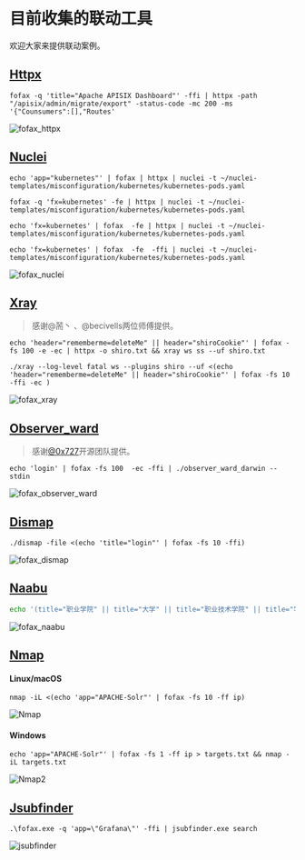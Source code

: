 # 目前收集的联动工具

欢迎大家来提供联动案例。

## [Httpx](https://github.com/projectdiscovery/httpx)

```shell
fofax -q 'title="Apache APISIX Dashboard"' -ffi | httpx -path "/apisix/admin/migrate/export" -status-code -mc 200 -ms '{"Counsumers":[],"Routes'
```

![fofax_httpx](../.vuepress/public/fofax&httpx.png)

## [Nuclei](https://github.com/projectdiscovery/nuclei)

```shell
echo 'app="kubernetes"' | fofax | httpx | nuclei -t ~/nuclei-templates/misconfiguration/kubernetes/kubernetes-pods.yaml
```

```shell
fofax -q 'fx=kubernetes' -fe | httpx | nuclei -t ~/nuclei-templates/misconfiguration/kubernetes/kubernetes-pods.yaml
```

```shell
echo 'fx=kubernetes' | fofax  -fe | httpx | nuclei -t ~/nuclei-templates/misconfiguration/kubernetes/kubernetes-pods.yaml
```

```shell
echo 'fx=kubernetes' | fofax  -fe  -ffi | nuclei -t ~/nuclei-templates/misconfiguration/kubernetes/kubernetes-pods.yaml
```

![fofax_nuclei](../.vuepress/public/fofax&nuclei.png)

## [Xray](https://github.com/chaitin/xray)

> 感谢@荋丶 、@becivells两位师傅提供。
```shell
echo 'header="rememberme=deleteMe" || header="shiroCookie"' | fofax -fs 100 -e -ec | httpx -o shiro.txt && xray ws ss --uf shiro.txt
```
```shell 
./xray --log-level fatal ws --plugins shiro --uf <(echo 'header="rememberme=deleteMe" || header="shiroCookie"' | fofax -fs 10 -ffi -ec )
```
![fofax_xray](../.vuepress/public/fofax&xray.png)

## [Observer_ward](https://github.com/0x727/ObserverWard_0x727)

> 感谢[@0x727](https://github.com/0x727)开源团队提供。

```shell
echo 'login' | fofax -fs 100  -ec -ffi | ./observer_ward_darwin --stdin
```
![fofax_observer_ward](../.vuepress/public/fofax&observer_ward.png)

## [Dismap](https://github.com/zhzyker/dismap/)

```
./dismap -file <(echo 'title="login"' | fofax -fs 10 -ffi)
```

![fofax_dismap](../.vuepress/public/fofax&dismap.png)

## [Naabu](https://github.com/projectdiscovery/naabu)

 ```bash
 echo '(title="职业学院" || title="大学" || title="职业技术学院" || title="学院") && country="CN"' | fofax -ff 'domain' -fs 10 | naabu
 ```

![fofax_naabu](../.vuepress/public/fofax&naabu.png)

## [Nmap](https://nmap.org/)

#### Linux/macOS

```shell
nmap -iL <(echo 'app="APACHE-Solr"' | fofax -fs 10 -ff ip)
```
![Nmap](../.vuepress/public/nmap.png)

#### Windows

```shell
echo 'app="APACHE-Solr"' | fofax -fs 1 -ff ip > targets.txt && nmap -iL targets.txt
```
![Nmap2](../.vuepress/public/nmap2.png)


## [Jsubfinder](https://github.com/ThreatUnkown/jsubfinder)

```
.\fofax.exe -q 'app=\"Grafana\"' -ffi | jsubfinder.exe search
```
![jsubfinder](../.vuepress/public/jsubfinder.png)

